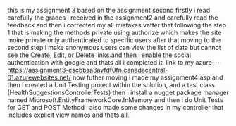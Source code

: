 this is my assignment 3 based on the assignment second firstly i read carefully the grades i received in the assignment2 and carefully read the feedback and then i corrected my all mistakes vafter that following the step 1 that is making the methods private using authorize which makes the site moire private only authenticated to specific users after that moving to the second step i make anonymous users can view the list of data but cannot see the Create, Edit, or Delete links.and then i enable the social authentication with google and thats all i completed it.
link to my azure--- https://assignment3-cscbbsa3avfdf0fn.canadacentral-01.azurewebsites.net/
now futher moving i made my assignment4 asp and then i created a Unit Testing project within the solution, and a test class (HealthSuggestionsControllerTests) then i install a nugget package manager named Microsoft.EntityFrameworkCore.InMemory  and then  i do Unit Tests for GET and POST Method i also made some changes in my controller that includes explicit view names and thats all.
